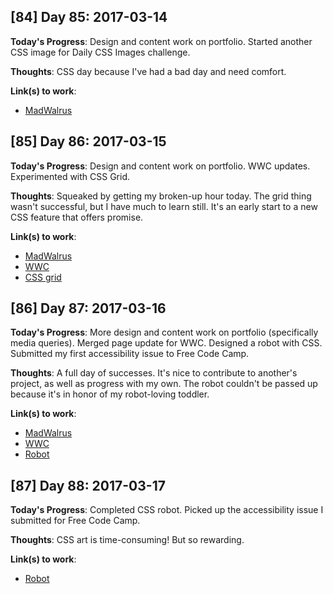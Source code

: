## [84] Day 85: 2017-03-14

**Today's Progress**: Design and content work on portfolio. Started another CSS image for Daily CSS Images challenge.

**Thoughts**: CSS day because I've had a bad day and need comfort.

**Link(s) to work**:
- [MadWalrus](http://madwalrus.com)

## [85] Day 86: 2017-03-15

**Today's Progress**: Design and content work on portfolio. WWC updates. Experimented with CSS Grid.

**Thoughts**: Squeaked by getting my broken-up hour today. The grid thing wasn't successful, but I have much to learn still. It's an early start to a new CSS feature that offers promise.

**Link(s) to work**:
- [MadWalrus](http://madwalrus.com)
- [WWC](http://womenwhocode.com)
- [CSS grid](http://codepen.io/digilou/pen/JWrBbj)

## [86] Day 87: 2017-03-16

**Today's Progress**: More design and content work on portfolio (specifically media queries). Merged page update for WWC. Designed a robot with CSS. Submitted my first accessibility issue to Free Code Camp.

**Thoughts**: A full day of successes. It's nice to contribute to another's project, as well as progress with my own. The robot couldn't be passed up because it's in honor of my robot-loving toddler.

**Link(s) to work**:
- [MadWalrus](http://madwalrus.com)
- [WWC](http://womenwhocode.com)
- [Robot](http://codepen.io/digilou/pen/XMzKNO?editors=1000)

## [87] Day 88: 2017-03-17

**Today's Progress**: Completed CSS robot. Picked up the accessibility issue I submitted for Free Code Camp.

**Thoughts**: CSS art is time-consuming! But so rewarding.

**Link(s) to work**:
- [Robot](http://codepen.io/digilou/full/XMzKNO/)
